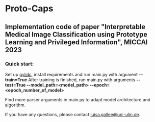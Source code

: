# Proto-Caps

## Implementation code of paper "Interpretable Medical Image Classification using Prototype Learning and Privileged Information", MICCAI 2023

### Quick start:
Set up [pylidc](https://pylidc.github.io/install.html), install requirements and run main.py with argument **--train=True**
After training is finished, run main.py with arguments **--test=True --model_path=<model_path> --epoch=<epoch_number_of_model>**

Find more parser arguments in main.py to adapt model architecture and algorithm.

If you have any questions, please contact luisa.gallee@uni-ulm.de.